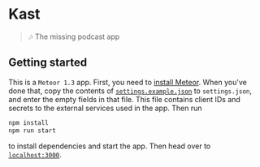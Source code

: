 # Kast 

> :notes: The missing podcast app

## Getting started

This is a `Meteor 1.3` app. First, you need to [install Meteor](https://meteor.com/install). 
When you've done that, copy the contents of [`settings.example.json`](settings.example.json) to
`settings.json`, and enter the empty fields in that file. This file contains client IDs and secrets
to the external services used in the app. Then run

```bash
npm install
npm run start
```

to install dependencies and start the app. Then head over to [`localhost:3000`](http://localhost:3000).
